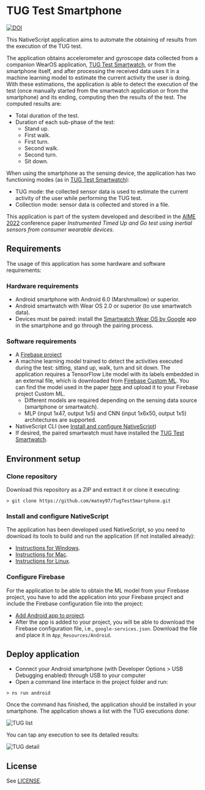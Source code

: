 # TUG Test Smartphone

[![DOI](https://zenodo.org/badge/449251517.svg)](https://zenodo.org/badge/latestdoi/449251517)

This NativeScript application aims to automate the obtaining of results from the execution of the TUG test.

The application obtains accelerometer and gyroscope data collected from a companion WearOS application,
[TUG Test Smartwatch](https://github.com/matey97/TugTestSmartwatch), or from the smartphone itself, and after processing the received data uses it in
a machine learning model to estimate the current activity the user is doing. With these estimations, the application
is able to detect the execution of the test (once manually started from the smartwatch application or from the smartphone) and its ending,
computing then the results of the test. The computed results are:

- Total duration of the test.
- Duration of each sub-phase of the test:
  - Stand up.
  - First walk.
  - First turn.
  - Second walk.
  - Second turn.
  - Sit down.

When using the smartphone as the sensing device, the application has two functioning modes (as in [TUG Test Smartwatch](https://github.com/matey97/TugTestSmartwatch)):
- TUG mode: the collected sensor data is used to estimate the current activity of the user while performing the TUG test.
- Collection mode: sensor data is collected and stored in a file.

This application is part of the system developed and described in the [AIME 2022](https://aime22.aimedicine.info) conference paper
*Instrumented Timed Up and Go test using inertial sensors from consumer wearable devices*.

## Requirements

The usage of this application has some hardware and software requirements:

### Hardware requirements
- Android smartphone with Android 6.0 (Marshmallow) or superior.
- Android smartwatch with Wear OS 2.0 or superior (to use smartwatch data).
- Devices must be paired: install the [Smartwatch Wear OS by Google](https://play.google.com/store/apps/details?id=com.google.android.wearable.app&hl=es&gl=US)
  app in the smartphone and go through the pairing process.

### Software requirements
- A [Firebase project](https://firebase.google.com/docs/android/setup#create-firebase-project)
- A machine learning model trained to detect the activities executed during the test: sitting, stand up, walk, turn and sit down.
  The application requires a TensorFlow Lite model with its labels embedded in an external file, which is downloaded from [Firebase Custom ML](https://firebase.google.com/docs/ml/use-custom-models).
  You can find the model used in the paper [here](https://github.com/matey97/TugTestAnalytics/tree/master/MODEL) and upload it to your Firebase project Custom ML.
  - Different models are required depending on the sensing data source (smartphone or smartwatch).
  - MLP (input 1x47, output 1x5) and CNN (input 1x6x50, output 1x5) architectures are supported.
- NativeScript CLI (see [Install and configure NativeScript](#install-and-configure-nativescript))
- If desired, the paired smartwatch must have installed the [TUG Test Smartwatch](https://github.com/matey97/TugTestSmartwatch).

## Environment setup

### Clone repository
Download this repository as a ZIP and extract it or clone it executing:

```
> git clone https://github.com/matey97/TugTestSmartphone.git
```

### Install and configure NativeScript
The application has been developed used NativeScript, so you need to download its tools to build and run the application (if not installed already):
- [Instructions for Windows](https://docs.nativescript.org/environment-setup.html#windows-android).
- [Instructions for Mac](https://docs.nativescript.org/environment-setup.html#macos-android).
- [Instructions for Linux](https://docs.nativescript.org/environment-setup.html#linux-android).

### Configure Firebase
For the application to be able to obtain the ML model from your Firebase project, you have to add the application into your
Firebase project and include the Firebase configuration file into the project:
- [Add Android app to project](https://firebase.google.com/docs/android/setup#register-app).
- After the app is added to your project, you will be able to download the Firebase configuration file, i.e., `google-services.json`.
  Download the file and place it in `App_Resources/Android`.


## Deploy application
- Connect your Android smartphone (with Developer Options > USB Debugging enabled) through USB to your computer
- Open a command line interface in the project folder and run:

```
> ns run android
```

Once the command has finished, the application should be installed in your smartphone.
The application shows a list with the TUG executions done:

![TUG list](screenshots/sp_list.png)

You can tap any execution to see its detailed results:

![TUG detail](screenshots/sp_detail.jpg)

## License

See [LICENSE](./LICENSE).


